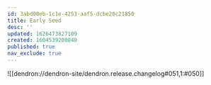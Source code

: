 ```yaml
---
id: 3abd00eb-1c1e-4253-aaf5-dcbe20c21850
title: Early Seed
desc: ''
updated: 1626473827109
created: 1604539200840
published: true
nav_exclude: true
---
```


![[dendron://dendron-site/dendron.release.changelog#051,1:#050]]